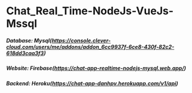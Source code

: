 # Chat_Real_Time-NodeJs-VueJs-Mssql

##### Database: Mysql(https://console.clever-cloud.com/users/me/addons/addon_6cc9937f-6ce8-430f-82c2-618dd3caa3f3)

##### Website: Firebase(https://chat-app-realtime-nodejs-mysql.web.app/)

##### Backend: Heroku(https://chat-app-danhpv.herokuapp.com/v1/api)
